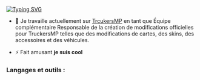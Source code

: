 [![Typing SVG](https://readme-typing-svg.demolab.com?font=Fira+Code&pause=1000&color=132CF7&random=false&width=435&lines=Hey+there+%F0%9F%91%8B;Je+suis+3vfi.Developer)](https://git.io/typing-svg)



- 🔭 Je travaille actuellement sur [ TrcukersMP](https://truckersmp.com/) en tant que Équipe complémentaire 
Responsable de la création de modifications officielles pour TruckersMP telles que des modifications de cartes, des skins, des accessoires et des véhicules.

- ⚡ Fait amusant **je suis cool**


<h3 align="left">Langages et outils :</h3>

